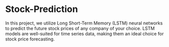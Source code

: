 # Stock-Prediction
In this project, we utilize Long Short-Term Memory (LSTM) neural networks to predict the future stock prices of any company of your choice. LSTM models are well-suited for time series data, making them an ideal choice for stock price forecasting.
